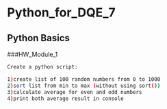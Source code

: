 # Python_for_DQE_7

## Python Basics
###HW_Module_1
```bash
Create a python script:

1)create list of 100 random numbers from 0 to 1000
2)sort list from min to max (without using sort())
3)calculate average for even and odd numbers
4)print both average result in console
```

